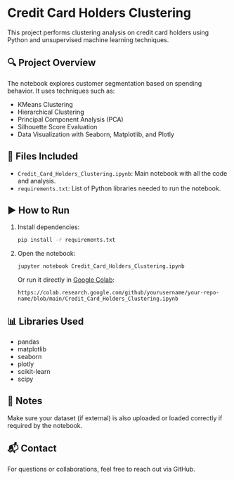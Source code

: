 # Credit Card Holders Clustering

This project performs clustering analysis on credit card holders using Python and unsupervised machine learning techniques.

## 🔍 Project Overview

The notebook explores customer segmentation based on spending behavior. It uses techniques such as:

- KMeans Clustering
- Hierarchical Clustering
- Principal Component Analysis (PCA)
- Silhouette Score Evaluation
- Data Visualization with Seaborn, Matplotlib, and Plotly

## 📁 Files Included

- `Credit_Card_Holders_Clustering.ipynb`: Main notebook with all the code and analysis.
- `requirements.txt`: List of Python libraries needed to run the notebook.

## ▶️ How to Run

1. Install dependencies:
   ```bash
   pip install -r requirements.txt
   ```

2. Open the notebook:
   ```bash
   jupyter notebook Credit_Card_Holders_Clustering.ipynb
   ```

   Or run it directly in [Google Colab](https://colab.research.google.com/):

   ```
   https://colab.research.google.com/github/yourusername/your-repo-name/blob/main/Credit_Card_Holders_Clustering.ipynb
   ```

## 📊 Libraries Used

- pandas
- matplotlib
- seaborn
- plotly
- scikit-learn
- scipy

## 📌 Notes

Make sure your dataset (if external) is also uploaded or loaded correctly if required by the notebook.

## 📬 Contact

For questions or collaborations, feel free to reach out via GitHub.
